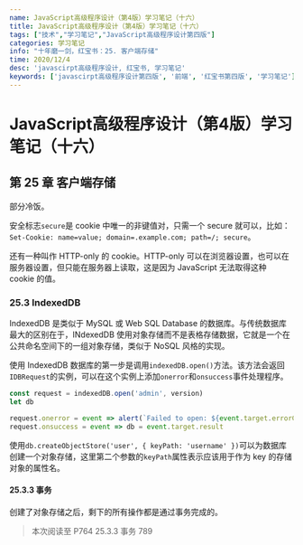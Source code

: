 ```yaml
---
name: JavaScript高级程序设计（第4版）学习笔记（十六）
title: JavaScript高级程序设计（第4版）学习笔记（十六）
tags: ["技术","学习笔记","JavaScript高级程序设计第四版"]
categories: 学习笔记
info: "十年磨一剑，红宝书：25. 客户端存储"
time: 2020/12/4
desc: 'javascirpt高级程序设计, 红宝书, 学习笔记'
keywords: ['javascirpt高级程序设计第四版', '前端', '红宝书第四版', '学习笔记']
---
```


# JavaScript高级程序设计（第4版）学习笔记（十六）

## 第 25 章 客户端存储

部分冷饭。

安全标志`secure`是 cookie 中唯一的非键值对，只需一个 secure 就可以，比如：`Set-Cookie: name=value; domain=.example.com; path=/; secure`。

还有一种叫作 HTTP-only 的 cookie。HTTP-only 可以在浏览器设置，也可以在服务器设置，但只能在服务器上读取，这是因为 JavaScript 无法取得这种 cookie 的值。

### 25.3 IndexedDB

IndexedDB 是类似于 MySQL 或 Web SQL Database 的数据库。与传统数据库最大的区别在于，INdexedDB 使用对象存储而不是表格存储数据，它就是一个在公共命名空间下的一组对象存储，类似于 NoSQL 风格的实现。

使用 IndexedDB 数据库的第一步是调用`indexedDB.open()`方法。该方法会返回`IDBRequest`的实例，可以在这个实例上添加`onerror`和`onsuccess`事件处理程序。

```javascript
const request = indexedDB.open('admin', version)
let db

request.onerror = event => alert(`Failed to open: ${event.target.errorCode}`)
request.onsuccess = event => db = event.target.result
```

使用`db.createObjectStore('user', { keyPath: 'username' })`可以为数据库创建一个对象存储，这里第二个参数的`keyPath`属性表示应该用于作为 key 的存储对象的属性名。

#### 25.3.3 事务

创建了对象存储之后，剩下的所有操作都是通过事务完成的。









> 本次阅读至 P764 25.3.3 事务 789